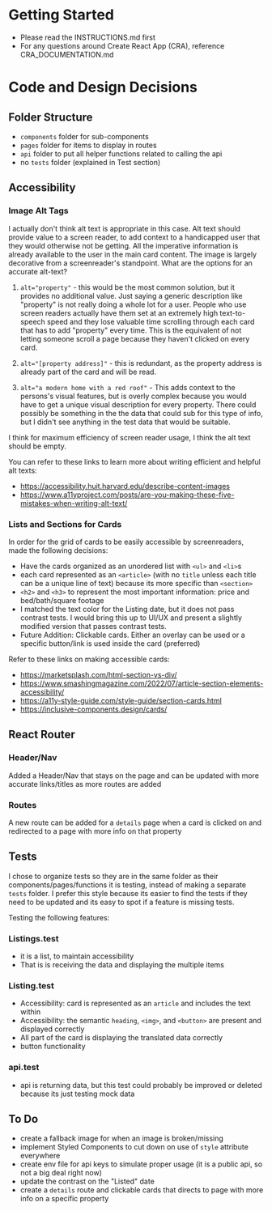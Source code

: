 # Getting Started

- Please read the INSTRUCTIONS.md first
- For any questions around Create React App (CRA), reference
  CRA_DOCUMENTATION.md

# Code and Design Decisions

## Folder Structure
- `components` folder for sub-components
- `pages` folder for items to display in routes
- `api` folder to put all helper functions related to calling the api
- no `tests` folder (explained in Test section)

## Accessibility

### Image Alt Tags

I actually don't think alt text is appropriate in this case. Alt text should provide value to a screen reader, to add context to a handicapped user that they would otherwise not be getting. All the imperative information is already available to the user in the main card content. The image is largely decorative from a screenreader's standpoint. What are the options for an accurate alt-text?

1) `alt="property"` - this would be the most common solution, but it provides no additional value. Just saying a generic description like "property" is not really doing a whole lot for a user. People who use screen readers actually have them set at an extremely high text-to-speech speed and they lose valuable time scrolling through each card that has to add "property" every time. This is the equivalent of not letting someone scroll a page because they haven't clicked on every card.

2) `alt="[property address]"` - this is redundant, as the property address is already part of the card and will be read.

3) `alt="a modern home with a red roof"` - This adds context to the persons's visual features, but is overly complex because you would have to get a unique visual description for every property. There could possibly be something in the the data that could sub for this type of info, but I didn't see anything in the test data that would be suitable.

I think for maximum efficiency of screen reader usage, I think the alt text should be empty.

You can refer to these links to learn more about writing efficient and helpful alt texts:
- https://accessibility.huit.harvard.edu/describe-content-images
- https://www.a11yproject.com/posts/are-you-making-these-five-mistakes-when-writing-alt-text/

### Lists and Sections for Cards

In order for the grid of cards to be easily accessible by screenreaders, made the following decisions:
- Have the cards organized as an unordered list with `<ul>` and `<li>`s
- each card represented as an `<article>` (with no `title` unless each title can be a unique line of text) because its more specific than `<section>` 
- `<h2>` and `<h3>` to represent the most important information: price and bed/bath/square footage
- I matched the text color for the Listing date, but it does not pass contrast tests. I would bring this up to UI/UX and present a slightly modified version that passes contrast tests.
- Future Addition: Clickable cards. Either an overlay can be used or a specific button/link is used inside the card (preferred)

Refer to these links on making accessible cards:
- https://marketsplash.com/html-section-vs-div/
- https://www.smashingmagazine.com/2022/07/article-section-elements-accessibility/
- https://a11y-style-guide.com/style-guide/section-cards.html
- https://inclusive-components.design/cards/

## React Router

### Header/Nav

Added a Header/Nav that stays on the page and can be updated with more accurate links/titles as more routes are added

### Routes

A new route can be added for a `details` page when a card is clicked on and redirected to a page with more info on that property

## Tests

I chose to organize tests so they are in the same folder as their components/pages/functions it is testing, instead of making a separate `tests` folder. I prefer this style because its easier to find the tests if they need to be updated and its easy to spot if a feature is missing tests.

Testing the following features:

### Listings.test

- it is a list, to maintain accessibility
- That is is receiving the data and displaying the multiple items

### Listing.test

- Accessibility: card is represented as an `article` and includes the text within
- Accessibility: the semantic `heading`, `<img>`, and `<button>` are present and displayed correctly 
- All part of the card is displaying the translated data correctly
- button functionality

### api.test

- api is returning data, but this test could probably be improved or deleted because its just testing mock data

## To Do
- create a fallback image for when an image is broken/missing 
- implement Styled Components to cut down on use of `style` attribute everywhere
- create env file for api keys to simulate proper usage (it is a public api, so not a big deal right now)
- update the contrast on the "Listed" date
- create a `details` route and clickable cards that directs to page with more info on a specific property
